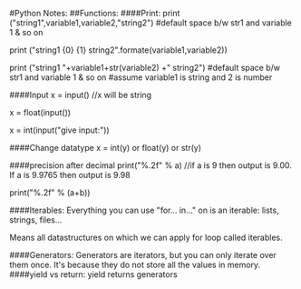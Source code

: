 #Python Notes:
##Functions:
####Print:
print ("string1",variable1,variable2,"string2") #default space b/w str1 and variable 1 & so on

print ("string1 {0} {1} string2".formate(variable1,variable2))

print ("string1 "+variable1+str(variable2) +" string2") #default space b/w str1 and variable 1 & so on #assume variable1 is string and 2 is number

####Input
x = input()        //x will be string

x = float(input())

x = int(input("give input:"))

####Change datatype
x = int(y) or float(y) or str(y)

####precision after decimal
print("%.2f" % a)  //if a is 9 then output is 9.00. If a is 9.9765 then output is 9.98

print("%.2f" % (a+b))

####Iterables:
Everything you can use "for... in..." on is an iterable: lists, strings, files... 

Means all datastructures on which we can apply for loop called iterables.

####Generators:
Generators are iterators, but you can only iterate over them once. It's because they do not store all the values in memory.
####yield vs return:
yield returns generators
